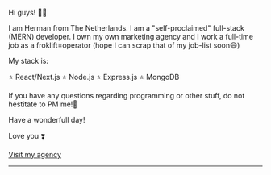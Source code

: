 Hi guys! 🙋‍♂️

I am Herman from The Netherlands. I am a "self-proclaimed" full-stack (MERN) developer. 
I own my own marketing agency and I work a full-time job as a froklift=operator (hope I can scrap that of my job-list soon😄)

My stack is: 

⭐  React/Next.js
⭐  Node.js 
⭐  Express.js
⭐  MongoDB

If you have any questions regarding programming or other stuff, do not hestitate to PM me!🙏

Have a wonderfull day!

Love you ❣️

<a href="https://www.popkenwebsolutions.com">Visit my agency</a>

---
